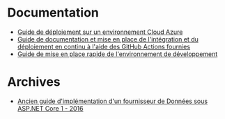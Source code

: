 # Documentation

- [Guide de déploiement sur un environnement Cloud Azure](./GitHub%20Actions%20&%20Déploiement%20sur%20Azure.md)
- [Guide de documentation et mise en place de l'intégration et du déploiement en continu à l'aide des GitHub Actions fournies](./GitHub%20Actions%20&%20Déploiement%20sur%20Azure.md#intégration-et-déploiement-en-continu-à-laide-de-pipeline-cicd-github-actions)
- [Guide de mise en place rapide de l'environnement de développement](/Source/README.md)

# Archives

- [Ancien guide d'implémentation d'un fournisseur de Données sous ASP.NET Core 1 - 2016](./Archives/Mettre%20en%20oeuvre%20un%20FD%20FranceConnect%20avec%20ASP.NET%20Core%201.0.docx)

